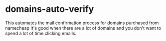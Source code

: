 # domains-auto-verify
This automates the mail confirmation process for domains purchased from namecheap  It's good when there are a lot of domains and you don't want to spend a lot of time clicking emails.
